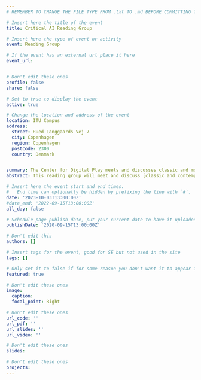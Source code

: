 ```yaml
---
# REMEMBER TO CHANGE THE FILE TYPE FROM .txt TO .md BEFORE COMMITTING THE ACTIVITY

# Insert here the title of the event
title: Critical AI Reading Group

# Insert here the type of event or activity
event: Reading Group

# If the event has an external url place it here
event_url: 


# Don't edit these ones
profile: false
share: false

# Set to true to display the event
active: true

# Change the location and address of the event
location: ITU Campus
address: 
  street: Rued Langgaards Vej 7 
  city: Copenhagen
  region: Copenhagen
  postcode: 2300
  country: Denmark


summary: The Center for Digital Play meets and discusses classic and modern critical AI texts.
abstract: This reading group will meet and discuss [classic and contemporary critical AI texts](https://stupid.technology/reading/). The reading group organized by and for the faculty of the Center for Digital Play. However, a limited amount of guests are welcome. For inquiries, please contact Miguel Sicart (miguel_AT_itu_DOT_dk).

# Insert here the event start and end times.
#   End time can optionally be hidden by prefixing the line with `#`.
date: '2023-10-03T13:00:00Z'
#date_end: '2022-09-15T13:00:00Z'
all_day: false

# Schedule page publish date, put your current date to have it uploaded instanty
publishDate: '2020-09-15T13:00:00Z'

# Don't edit this
authors: []

# Insert tags for the event, good for SE but not used in the site
tags: []

# Only set it to false if for some reason you don't want it to appear in the home, but only in the archive
featured: true

# Don't edit these ones
image:
  caption: 
  focal_point: Right

# Don't edit these ones
url_code: ''
url_pdf: ''
url_slides: ''
url_video: ''

# Don't edit these ones
slides:

# Don't edit these ones
projects:
---
```

